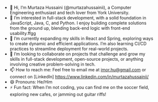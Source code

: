 - 👋 Hi, I’m Murtaza Hussaini (@murtazahussainii), a Computer Engineering enthusiast and tech lover from York University.
- 👀 I’m interested in full-stack development, with a solid foundation in JavaScript, Java, C, and Python. I enjoy building complete solutions from the ground up, blending back-end logic with front-end usability.ffgg
- 🌱 I’m currently expanding my skills in React and Spring, exploring ways to create dynamic and efficient applications. I’m also learning CI/CD practices to streamline deployment for real-world projects.
- 💞️ I’m looking to collaborate on projects that challenge and grow my skills in full-stack development, open-source projects, or anything involving creative problem-solving in tech.
- 📫 How to reach me: Feel free to email me at imor.hu@gmail.com or connect on [LinkedIn] https://www.linkedin.com/in/murtazahussainii/
- 😄 Pronouns: He/Him
- ⚡ Fun fact: When I’m not coding, you can find me on the soccer field, exploring new cafes, or jamming out guitar riffs!
